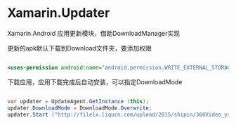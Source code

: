 # Xamarin.Updater
Xamarin.Android 应用更新模块，借助DownloadManager实现

更新的apk默认下载到Download文件夹，要添加权限
```xml

<uses-permission android:name="android.permission.WRITE_EXTERNAL_STORAGE" />

```

下载应用，应用下载完成后自动安装，可以指定DownloadMode

```C#

var updater = UpdateAgent.GetInstance (this);
updater.DownloadMode = DownloadMode.Overwrite;
updater.Start ("http://filelx.liqucn.com/upload/2015/shipin/360Video_ys4873.apk", "ys4873.apk");

```
